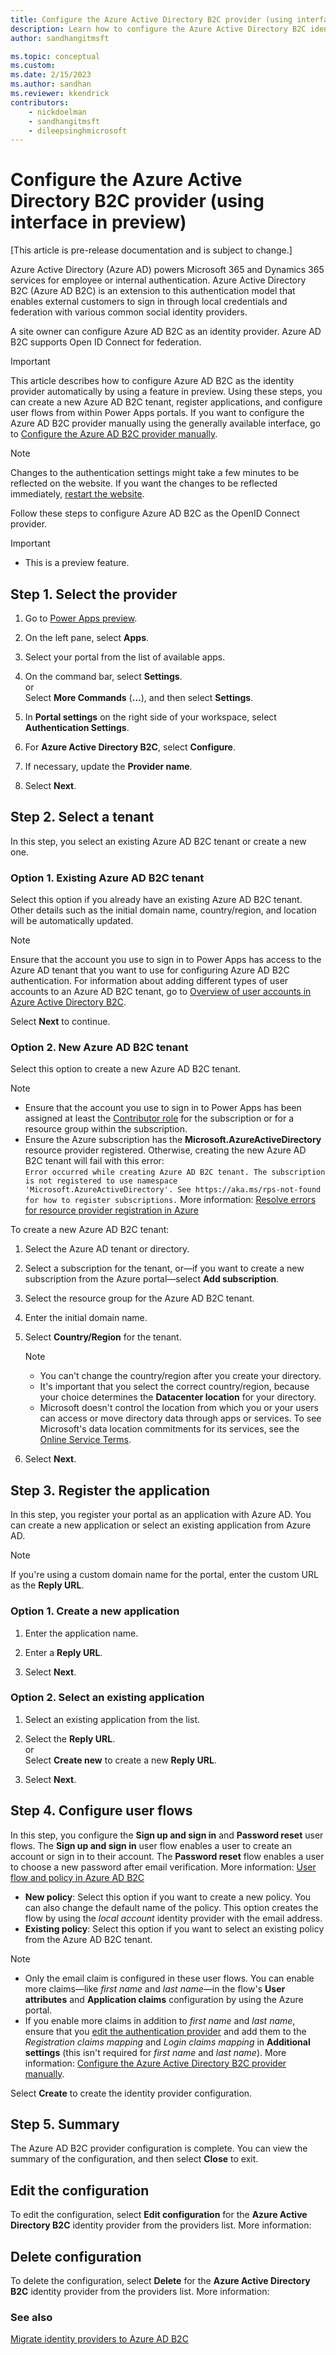 ```yaml
---
title: Configure the Azure Active Directory B2C provider (using interface in preview)
description: Learn how to configure the Azure Active Directory B2C identity provider for Power Pages.
author: sandhangitmsft

ms.topic: conceptual
ms.custom: 
ms.date: 2/15/2023
ms.author: sandhan
ms.reviewer: kkendrick
contributors:
    - nickdoelman
    - sandhangitmsft
    - dileepsinghmicrosoft
---
```


# Configure the Azure Active Directory B2C provider (using interface in preview)

[This article is pre-release documentation and is subject to change.]

Azure Active Directory (Azure AD) powers Microsoft 365 and Dynamics 365 services for employee or internal authentication. Azure Active Directory B2C (Azure AD B2C) is an extension to this authentication model that enables external customers to sign in through local credentials and federation with various common social identity providers.

A site owner can configure Azure AD B2C as an identity provider. Azure AD B2C supports Open ID Connect for federation.

> [!IMPORTANT]
> This article describes how to configure Azure AD B2C as the identity provider automatically by using a feature in preview. Using these steps, you can create a new Azure AD B2C tenant, register applications, and configure user flows from within Power Apps portals. If you want to configure the Azure AD B2C provider manually using the generally available interface, go to [Configure the Azure AD B2C provider manually](azure-ad-b2c-provider-manual.md).

> [!NOTE]
> Changes to the authentication settings might take a few minutes to be reflected on the website. If you want the changes to be reflected immediately, [restart the website](../../admin/admin-overview.md).

Follow these steps to configure Azure AD B2C as the OpenID Connect provider.

> [!IMPORTANT]
> - This is a preview feature.

## Step 1. Select the provider

1. Go to [Power Apps preview](https://make.preview.powerapps.com).

1. On the left pane, select **Apps**.

1. Select your portal from the list of available apps.

1. On the command bar, select **Settings**.<br />or<br />Select **More Commands** (**...**), and then select **Settings**.

1. In **Portal settings** on the right side of your workspace, select **Authentication Settings**.

1. For **Azure Active Directory B2C**, select **Configure**.

1. If necessary, update the **Provider name**.

1. Select **Next**.

## Step 2. Select a tenant

In this step, you select an existing Azure AD B2C tenant or create a new one.

### Option 1. Existing Azure AD B2C tenant

Select this option if you already have an existing Azure AD B2C tenant. Other details such as the initial domain name, country/region, and location will be automatically updated.

> [!NOTE]
> Ensure that the account you use to sign in to Power Apps has access to the Azure AD tenant that you want to use for configuring Azure AD B2C authentication. For information about adding different types of user accounts to an Azure AD B2C tenant, go to [Overview of user accounts in Azure Active Directory B2C](/azure/active-directory-b2c/user-overview).

Select **Next** to continue.

### Option 2. New Azure AD B2C tenant

Select this option to create a new Azure AD B2C tenant.

> [!NOTE]
> - Ensure that the account you use to sign in to Power Apps has been assigned at least the [Contributor role](/azure/role-based-access-control/built-in-roles) for the subscription or for a resource group within the subscription.
> - Ensure the Azure subscription has the **Microsoft.AzureActiveDirectory** resource provider registered. Otherwise, creating the new Azure AD B2C tenant will fail with this error:
> <br> `Error occurred while creating Azure AD B2C tenant. The subscription is not registered to use namespace 'Microsoft.AzureActiveDirectory'. See https://aka.ms/rps-not-found for how to register subscriptions.` More information: [Resolve errors for resource provider registration in Azure](/azure/azure-resource-manager/templates/error-register-resource-provider)

To create a new Azure AD B2C tenant:

1. Select the Azure AD tenant or directory.

1. Select a subscription for the tenant, or&mdash;if you want to create a new subscription from the Azure portal&mdash;select **Add subscription**.

1. Select the resource group for the Azure AD B2C tenant.

1. Enter the initial domain name.

1. Select **Country/Region** for the tenant.

    > [!NOTE]
    > - You can't change the country/region after you create your directory.
    > - It's important that you select the correct country/region, because your choice determines the **Datacenter location** for your directory.
    > - Microsoft doesn't control the location from which you or your users can access or move directory data through apps or services. To see Microsoft's data location commitments for its services, see the [Online Service Terms](https://go.microsoft.com/fwlink?linkid=2009014).

1. Select **Next**.

## Step 3. Register the application

In this step, you register your portal as an application with Azure AD. You can create a new application or select an existing application from Azure AD.

> [!NOTE]
> If you're using a custom domain name for the portal, enter the custom URL as the **Reply URL**.

### Option 1. Create a new application

1. Enter the application name.

1. Enter a **Reply URL**.

1. Select **Next**.

### Option 2. Select an existing application

1. Select an existing application from the list.

1. Select the **Reply URL**.<br />or<br />Select **Create new** to create a new **Reply URL**.

1. Select **Next**.

## Step 4. Configure user flows

In this step, you configure the **Sign up and sign in** and **Password reset** user flows. The **Sign up and sign in** user flow enables a user to create an account or sign in to their account. The **Password reset** flow enables a user to choose a new password after email verification. More information: [User flow and policy in Azure AD B2C](/azure/active-directory-b2c/user-flow-overview#user-flow-versions)

- **New policy**: Select this option if you want to create a new policy. You can also change the default name of the policy. This option creates the flow by using the *local account* identity provider with the email address.
- **Existing policy**: Select this option if you want to select an existing policy from the Azure AD B2C tenant.

> [!NOTE]
> - Only the email claim is configured in these user flows. You can enable more claims&mdash;like *first name* and *last name*&mdash;in the flow's **User attributes** and **Application claims** configuration by using the Azure portal. 
> - If you enable more claims in addition to *first name* and *last name*, ensure that you [edit the authentication provider](#edit-the-configuration) and add them to the *Registration claims mapping* and *Login claims mapping* in **Additional settings** (this isn't required for *first name* and *last name*). More information: [Configure the Azure Active Directory B2C provider manually](azure-ad-b2c-provider-manual.md#configure-the-azure-active-directory-b2c-provider-manually).

Select **Create** to create the identity provider configuration.

## Step 5. Summary

The Azure AD B2C provider configuration is complete. You can view the summary of the configuration, and then select **Close** to exit.

## Edit the configuration

To edit the configuration, select **Edit configuration** for the **Azure Active Directory B2C** identity provider from the providers list. More information: 

## Delete configuration

To delete the configuration, select **Delete** for the **Azure Active Directory B2C** identity provider from the providers list. More information: 

### See also

[Migrate identity providers to Azure AD B2C](migrate-identity-providers.md)
